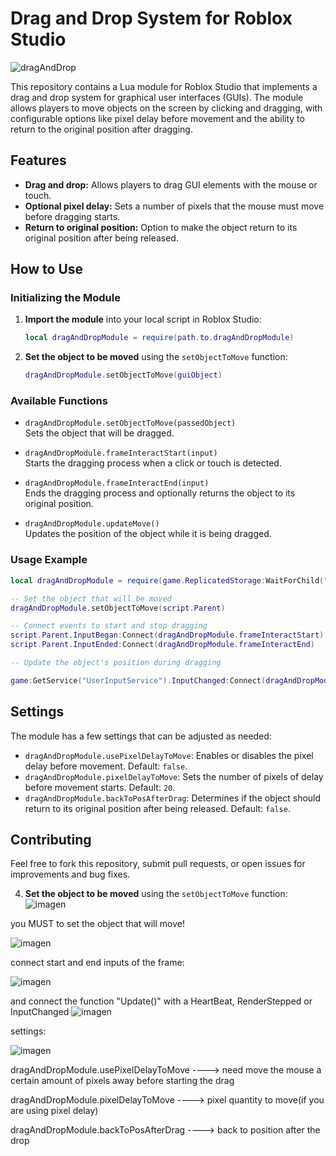 # Drag and Drop System for Roblox Studio

![dragAndDrop](https://github.com/user-attachments/assets/bcb6b59c-6ee0-499b-bfb3-a6c564171577)

This repository contains a Lua module for Roblox Studio that implements a drag and drop system for graphical user interfaces (GUIs). The module allows players to move objects on the screen by clicking and dragging, with configurable options like pixel delay before movement and the ability to return to the original position after dragging.

## Features

- **Drag and drop:** Allows players to drag GUI elements with the mouse or touch.
- **Optional pixel delay:** Sets a number of pixels that the mouse must move before dragging starts.
- **Return to original position:** Option to make the object return to its original position after being released.

## How to Use

### Initializing the Module

1. **Import the module** into your local script in Roblox Studio:
   ```lua
   local dragAndDropModule = require(path.to.dragAndDropModule)
   ```
   
2. **Set the object to be moved** using the `setObjectToMove` function:
   ```lua
   dragAndDropModule.setObjectToMove(guiObject)
   ```

### Available Functions

- `dragAndDropModule.setObjectToMove(passedObject)`  
  Sets the object that will be dragged.
  
- `dragAndDropModule.frameInteractStart(input)`  
  Starts the dragging process when a click or touch is detected.

- `dragAndDropModule.frameInteractEnd(input)`  
  Ends the dragging process and optionally returns the object to its original position.

- `dragAndDropModule.updateMove()`  
  Updates the position of the object while it is being dragged.

### Usage Example

```lua
local dragAndDropModule = require(game.ReplicatedStorage:WaitForChild("dragAndDropModule"))

-- Set the object that will be moved
dragAndDropModule.setObjectToMove(script.Parent)

-- Connect events to start and stop dragging
script.Parent.InputBegan:Connect(dragAndDropModule.frameInteractStart)
script.Parent.InputEnded:Connect(dragAndDropModule.frameInteractEnd)

-- Update the object's position during dragging

game:GetService("UserInputService").InputChanged:Connect(dragAndDropModule.updateMove)

```

## Settings

The module has a few settings that can be adjusted as needed:

- `dragAndDropModule.usePixelDelayToMove`: Enables or disables the pixel delay before movement. Default: `false`.
- `dragAndDropModule.pixelDelayToMove`: Sets the number of pixels of delay before movement starts. Default: `20`.
- `dragAndDropModule.backToPosAfterDrag`: Determines if the object should return to its original position after being released. Default: `false`.

## Contributing

Feel free to fork this repository, submit pull requests, or open issues for improvements and bug fixes.




4. **Set the object to be moved** using the `setObjectToMove` function:
![imagen](https://github.com/user-attachments/assets/d2b38acb-65c5-4609-9caf-387a7c005eca)


you MUST to set the object that will move!

![imagen](https://github.com/user-attachments/assets/d060240c-cc7a-4a9e-b29f-8ce71f1a78f8)


connect start and end inputs of the frame:

![imagen](https://github.com/user-attachments/assets/6eb1ef32-d73d-4878-8fb9-e8d2ad533401)


and connect the function "Update()" with a HeartBeat, RenderStepped or InputChanged
![imagen](https://github.com/user-attachments/assets/d76c1974-39e2-47b0-917d-aaa039238a65)


settings:

![imagen](https://github.com/user-attachments/assets/cba21123-23db-4c02-8387-017729f8f159)


dragAndDropModule.usePixelDelayToMove ----> need move the mouse a certain amount of pixels away before starting the drag

dragAndDropModule.pixelDelayToMove ----> pixel quantity to move(if you are using pixel delay)

dragAndDropModule.backToPosAfterDrag ----> back to position after the drop
